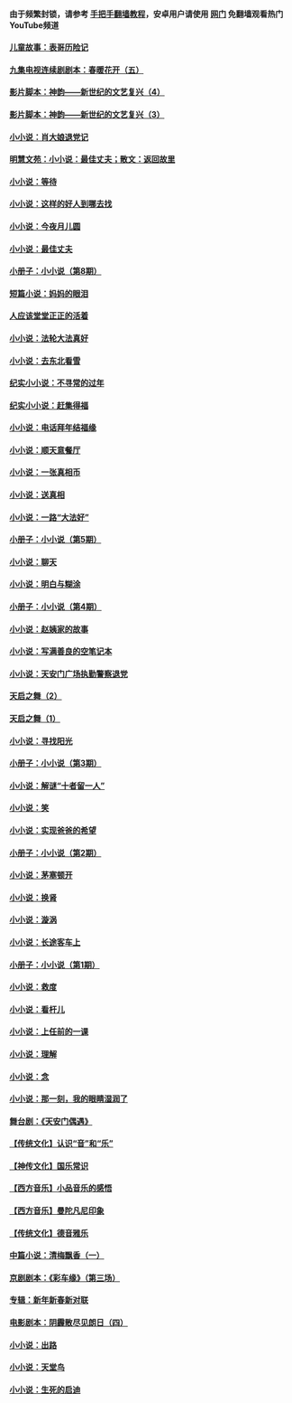 #### 由于频繁封锁，请参考 [手把手翻墙教程](https://github.com/gfw-breaker/guides/wiki/)，安卓用户请使用 [网门](https://github.com/gfw-breaker/nogfw/blob/master/dl.md?t=07042200) 免翻墙观看热门YouTube频道 

#### [儿童故事：表哥历险记](../pages/328/383535.md?t=07042200) 

#### [九集电视连续剧剧本：春暖花开（五）](../pages/328/275919.md?t=07042200) 

#### [影片脚本：神韵——新世纪的文艺复兴（4）](../pages/328/266089.md?t=07042200) 

#### [影片脚本：神韵——新世纪的文艺复兴（3）](../pages/328/266087.md?t=07042200) 

#### [小小说：肖大娘退党记](../pages/328/239807.md?t=07042200) 

#### [明慧文苑：小小说：最佳丈夫；散文：返回故里](../pages/328/3439.md?t=07042200) 

#### [小小说：等待](../pages/328/223927.md?t=07042200) 

#### [小小说：这样的好人到哪去找](../pages/328/209396.md?t=07042200) 

#### [小小说：今夜月儿圆](../pages/328/193588.md?t=07042200) 

#### [小小说：最佳丈夫](../pages/328/190938.md?t=07042200) 

#### [小册子：小小说（第8期）](../pages/328/188202.md?t=07042200) 

#### [短篇小说：妈妈的眼泪](../pages/328/187712.md?t=07042200) 

#### [人应该堂堂正正的活着](../pages/328/182430.md?t=07042200) 

#### [小小说：法轮大法真好](../pages/328/174669.md?t=07042200) 

#### [小小说：去东北看雪](../pages/328/173882.md?t=07042200) 

#### [纪实小小说：不寻常的过年](../pages/328/173187.md?t=07042200) 

#### [纪实小小说：赶集得福](../pages/328/172652.md?t=07042200) 

#### [小小说：电话拜年结福缘](../pages/328/172533.md?t=07042200) 

#### [小小说：顺天意餐厅](../pages/328/170182.md?t=07042200) 

#### [小小说：一张真相币](../pages/328/169410.md?t=07042200) 

#### [小小说：送真相](../pages/328/166713.md?t=07042200) 

#### [小小说：一路“大法好”](../pages/328/162016.md?t=07042200) 

#### [小册子：小小说（第5期）](../pages/328/161131.md?t=07042200) 

#### [小小说：聊天](../pages/328/159640.md?t=07042200) 

#### [小小说：明白与糊涂](../pages/328/158101.md?t=07042200) 

#### [小册子：小小说（第4期）](../pages/328/158006.md?t=07042200) 

#### [小小说：赵姨家的故事](../pages/328/157843.md?t=07042200) 

#### [小小说：写满善良的空笔记本](../pages/328/157382.md?t=07042200) 

#### [小小说：天安门广场执勤警察退党](../pages/328/156982.md?t=07042200) 

#### [天启之舞（2）](../pages/328/153440.md?t=07042200) 

#### [天启之舞（1）](../pages/328/153439.md?t=07042200) 

#### [小小说：寻找阳光](../pages/328/153065.md?t=07042200) 

#### [小册子：小小说（第3期）](../pages/328/151715.md?t=07042200) 

#### [小小说：解谜“十者留一人”](../pages/328/148967.md?t=07042200) 

#### [小小说：笑](../pages/328/148905.md?t=07042200) 

#### [小小说：实现爸爸的希望](../pages/328/148096.md?t=07042200) 

#### [小册子：小小说（第2期）](../pages/328/147214.md?t=07042200) 

#### [小小说：茅塞顿开](../pages/328/147030.md?t=07042200) 

#### [小小说：换肾](../pages/328/146770.md?t=07042200) 

#### [小小说：漩涡](../pages/328/146683.md?t=07042200) 

#### [小小说：长途客车上](../pages/328/145076.md?t=07042200) 

#### [小册子：小小说（第1期）](../pages/328/143963.md?t=07042200) 

#### [小小说：救度](../pages/328/143927.md?t=07042200) 

#### [小小说：看杆儿](../pages/328/142137.md?t=07042200) 

#### [小小说：上任前的一课](../pages/328/140808.md?t=07042200) 

#### [小小说：理解](../pages/328/140476.md?t=07042200) 

#### [小小说：念](../pages/328/139513.md?t=07042200) 

#### [小小说：那一刻，我的眼睛湿润了](../pages/328/138476.md?t=07042200) 

#### [舞台剧：《天安门偶遇》](../pages/328/117155.md?t=07042200) 

#### [【传统文化】认识“音”和“乐”](../pages/328/108667.md?t=07042200) 

#### [【神传文化】国乐常识](../pages/328/104225.md?t=07042200) 

#### [【西方音乐】小品音乐的感悟](../pages/328/102924.md?t=07042200) 

#### [【西方音乐】曼陀凡尼印象](../pages/328/102922.md?t=07042200) 

#### [【传统文化】德音雅乐](../pages/328/102923.md?t=07042200) 

#### [中篇小说：清梅飘香（一）](../pages/328/101058.md?t=07042200) 

#### [京剧剧本：《彩车缘》（第三场）](../pages/328/96434.md?t=07042200) 

#### [专辑：新年新春新对联](../pages/328/94991.md?t=07042200) 

#### [电影剧本：阴霾散尽见朗日（四）](../pages/328/87081.md?t=07042200) 

#### [小小说：出路](../pages/328/84848.md?t=07042200) 

#### [小小说：天堂鸟](../pages/328/83084.md?t=07042200) 

#### [小小说：生死的启迪](../pages/328/70977.md?t=07042200) 

